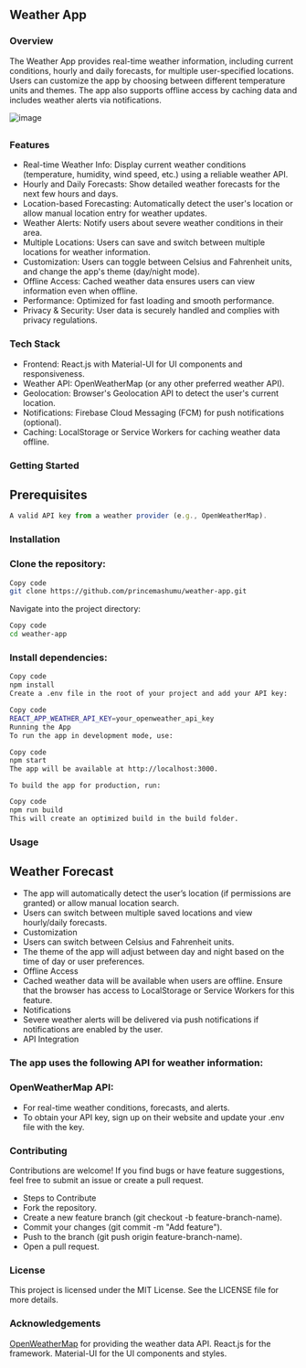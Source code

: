 ## Weather App
### Overview
The Weather App provides real-time weather information, including current conditions, hourly and daily forecasts, for multiple user-specified locations. Users can customize the app by choosing between different temperature units and themes. The app also supports offline access by caching data and includes weather alerts via notifications.

![image](https://github.com/user-attachments/assets/8b159a59-c37c-433d-a04b-06c1fd0cb246)



##
### Features

- Real-time Weather Info: Display current weather conditions (temperature, humidity, wind speed, etc.) using a reliable weather API.
- Hourly and Daily Forecasts: Show detailed weather forecasts for the next few hours and days.
- Location-based Forecasting: Automatically detect the user's location or allow manual location entry for weather updates.
- Weather Alerts: Notify users about severe weather conditions in their area.
- Multiple Locations: Users can save and switch between multiple locations for weather information.
- Customization: Users can toggle between Celsius and Fahrenheit units, and change the app's theme (day/night mode).
- Offline Access: Cached weather data ensures users can view information even when offline.
- Performance: Optimized for fast loading and smooth performance.
- Privacy & Security: User data is securely handled and complies with privacy regulations.

### Tech Stack

- Frontend: React.js with Material-UI for UI components and responsiveness.
- Weather API: OpenWeatherMap (or any other preferred weather API).
- Geolocation: Browser's Geolocation API to detect the user's current location.
- Notifications: Firebase Cloud Messaging (FCM) for push notifications (optional).
- Caching: LocalStorage or Service Workers for caching weather data offline.

### Getting Started
## Prerequisites
```Node.js and npm (or yarn) installed on your local machine.
A valid API key from a weather provider (e.g., OpenWeatherMap).
```
### Installation
### Clone the repository:

```bash
Copy code
git clone https://github.com/princemashumu/weather-app.git
```
Navigate into the project directory:

```bash
Copy code
cd weather-app
```
### Install dependencies:

```bash
Copy code
npm install
Create a .env file in the root of your project and add your API key:
```
```bash
Copy code
REACT_APP_WEATHER_API_KEY=your_openweather_api_key
Running the App
To run the app in development mode, use:
```
```bash
Copy code
npm start
The app will be available at http://localhost:3000.
```
```Build for Production
To build the app for production, run:
```
```bash
Copy code
npm run build
This will create an optimized build in the build folder.
```
### Usage
## Weather Forecast

- The app will automatically detect the user’s location (if permissions are granted) or allow manual location search.
- Users can switch between multiple saved locations and view hourly/daily forecasts.
- Customization
- Users can switch between Celsius and Fahrenheit units.
- The theme of the app will adjust between day and night based on the time of day or user preferences.
- Offline Access
- Cached weather data will be available when users are offline. Ensure that the browser has access to LocalStorage or Service Workers for this feature.
- Notifications
- Severe weather alerts will be delivered via push notifications if notifications are enabled by the user.
- API Integration

### The app uses the following API for weather information:

### OpenWeatherMap API: 

- For real-time weather conditions, forecasts, and alerts.
- To obtain your API key, sign up on their website and update your .env file with the key.

### Contributing
Contributions are welcome! If you find bugs or have feature suggestions, feel free to submit an issue or create a pull request.

- Steps to Contribute
- Fork the repository.
- Create a new feature branch (git checkout -b feature-branch-name).
- Commit your changes (git commit -m "Add feature").
- Push to the branch (git push origin feature-branch-name).
- Open a pull request.

### License
This project is licensed under the MIT License. See the LICENSE file for more details.

### Acknowledgements
[OpenWeatherMap](https://openweathermap.org/) for providing the weather data API.
React.js for the framework.
Material-UI for the UI components and styles.
